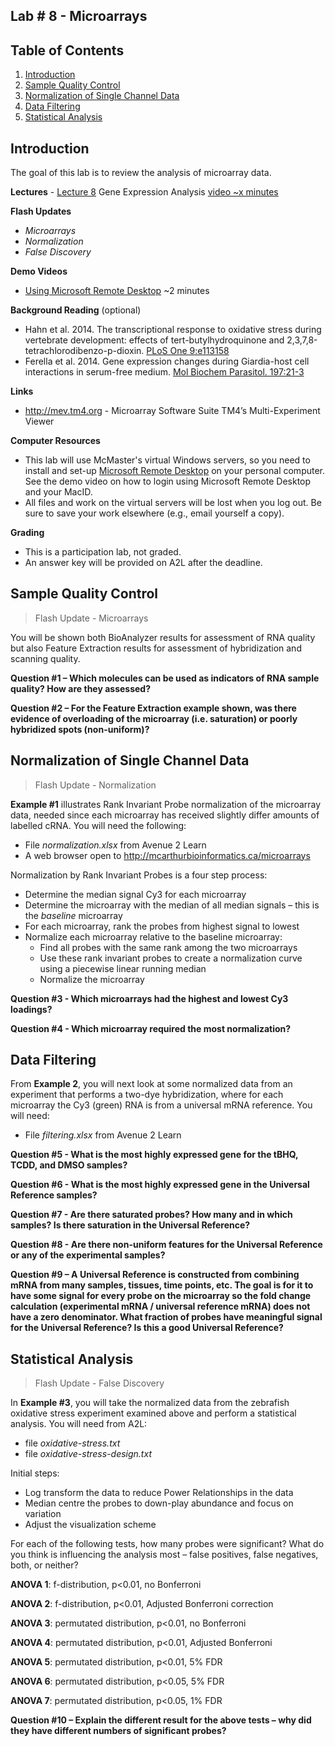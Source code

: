 ## Lab # 8 - Microarrays

## Table of Contents
1. [Introduction](#intro)
2. [Sample Quality Control](#qc)
3. [Normalization of Single Channel Data](#normalization)
4. [Data Filtering](#filtering)
5. [Statistical Analysis](#statistics)

<a name="intro"></a>
## Introduction

The goal of this lab is to review the analysis of microarray data.

**Lectures** - [Lecture 8](https://github.com/agmcarthur/Biochem-3BP3/blob/master/Lectures/Lecture%207%20-%20Gene%20Expression.pptx) Gene Expression Analysis [video ~x minutes]()

**Flash Updates**
* *Microarrays* 
* *Normalization* 
* *False Discovery* 

**Demo Videos**
* [Using Microsoft Remote Desktop](https://mcmasteru365-my.sharepoint.com/:v:/g/personal/mcarthua_mcmaster_ca/EW0MD7r2VKNLiF9NcTSWalIBjrQKxeVJVoo6DCF06gFWUQ) ~2 minutes

**Background Reading** (optional)
* Hahn et al. 2014. The transcriptional response to oxidative stress during vertebrate development: effects of tert-butylhydroquinone and 2,3,7,8-tetrachlorodibenzo-p-dioxin. [PLoS One 9:e113158](https://www.ncbi.nlm.nih.gov/pubmed/?term=25402455)
* Ferella et al. 2014. Gene expression changes during Giardia-host cell interactions in serum-free medium. [Mol Biochem Parasitol. 197:21-3](https://www.ncbi.nlm.nih.gov/pubmed/?term=25286381)

**Links**
* http://mev.tm4.org - Microarray Software Suite TM4’s Multi-Experiment Viewer

**Computer Resources**
* This lab will use McMaster's virtual Windows servers, so you need to install and set-up [Microsoft Remote Desktop](https://uts.mcmaster.ca/services/teaching-and-learning/computer-labs/#tab-content-how-to-connect) on your personal computer. See the demo video on how to login using Microsoft Remote Desktop and your MacID.
* All files and work on the virtual servers will be lost when you log out. Be sure to save your work elsewhere (e.g., email yourself a copy).

**Grading**
* This is a participation lab, not graded.
* An answer key will be provided on A2L after the deadline.

<a name="qc"></a>
## Sample Quality Control

> Flash Update - Microarrays 

You will be shown both BioAnalyzer results for assessment of RNA quality but also Feature Extraction results for assessment of hybridization and scanning quality. 

**Question #1 – Which molecules can be used as indicators of RNA sample quality? How are they assessed?**

**Question #2 – For the Feature Extraction example shown, was there evidence of overloading of the microarray (i.e. saturation) or poorly hybridized spots (non-uniform)?**

<a name="normalization"></a>
## Normalization of Single Channel Data

> Flash Update - Normalization 

**Example #1** illustrates Rank Invariant Probe normalization of the microarray data, needed since each microarray has received slightly differ amounts of labelled cRNA.  You will need the following:

* File *normalization.xlsx* from Avenue 2 Learn
* A web browser open to http://mcarthurbioinformatics.ca/microarrays

Normalization by Rank Invariant Probes is a four step process:

* Determine the median signal Cy3 for each microarray
* Determine the microarray with the median of all median signals – this is the *baseline* microarray
* For each microarray, rank the probes from highest signal to lowest
* Normalize each microarray relative to the baseline microarray:
	* Find all probes with the same rank among the two microarrays
	* Use these rank invariant probes to create a normalization curve using a piecewise linear running median
	* Normalize the microarray

**Question #3 - Which microarrays had the highest and lowest Cy3 loadings?**

**Question #4 - Which microarray required the most normalization?**

<a name="filtering"></a>
## Data Filtering

From **Example 2**, you will next look at some normalized data from an experiment that performs a two-dye hybridization, where for each microarray the Cy3 (green) RNA is from a universal mRNA reference. You will need:

* File *filtering.xlsx* from Avenue 2 Learn

**Question #5 - What is the most highly expressed gene for the tBHQ, TCDD, and DMSO samples?**

**Question #6 - What is the most highly expressed gene in the Universal Reference samples?**

**Question #7 - Are there saturated probes? How many and in which samples? Is there saturation in the Universal Reference?**

**Question #8 - Are there non-uniform features for the Universal Reference or any of the experimental samples?**

**Question #9 – A Universal Reference is constructed from combining mRNA from many samples, tissues, time points, etc. The goal is for it to have some signal for every probe on the microarray so the fold change calculation (experimental mRNA / universal reference mRNA) does not have a zero denominator. What fraction of probes have meaningful signal for the Universal Reference? Is this a good Universal Reference?**

<a name="statistics"></a>
## Statistical Analysis

> Flash Update - False Discovery 

In **Example #3**, you will take the normalized data from the zebrafish oxidative stress experiment examined above and perform a statistical analysis. You will need from A2L:

* file *oxidative-stress.txt*
* file *oxidative-stress-design.txt*

Initial steps:

* Log transform the data to reduce Power Relationships in the data
* Median centre the probes to down-play abundance and focus on variation
* Adjust the visualization scheme

For each of the following tests, how many probes were significant? What do you think is influencing the analysis most – false positives, false negatives, both, or neither?

**ANOVA 1**: f-distribution, p<0.01, no Bonferroni 

**ANOVA 2**: f-distribution, p<0.01, Adjusted Bonferroni correction

**ANOVA 3**: permutated distribution, p<0.01, no Bonferroni 

**ANOVA 4**: permutated distribution, p<0.01, Adjusted Bonferroni 

**ANOVA 5**: permutated distribution, p<0.01, 5% FDR

**ANOVA 6**: permutated distribution, p<0.05, 5% FDR

**ANOVA 7**: permutated distribution, p<0.05, 1% FDR

**Question #10 – Explain the different result for the above tests – why did they have different numbers of significant probes?**

